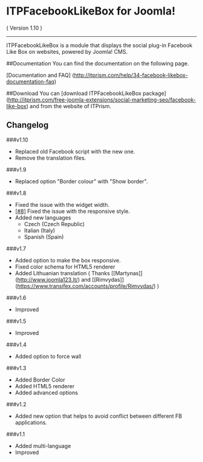 ITPFacebookLikeBox for Joomla! 
==========================
( Version 1.10 )
- - -

ITPFacebookLikeBox is a module that displays the social plug-in Facebook Like Box on websites, powered by Joomla! CMS.

##Documentation
You can find the documentation on the following page.

[Documentation and FAQ] (http://itprism.com/help/34-facebook-likebox-documentation-faq)

##Download
You can [download ITPFacebookLikeBox package] (http://itprism.com/free-joomla-extensions/social-marketing-seo/facebook-like-box) and from the website of ITPrism.

Changelog
---------

###v1.10
* Replaced old Facebook script with the new one.
* Remove the translation files.

###v1.9
* Replaced option "Border colour" with "Show border".

###v1.8
* Fixed the issue with the widget width.
* [[#8]](https://github.com/ITPrism/ITPFacebookLikeBox/issues/8 "New responsive option not compatible with ITPShare and other third-party facebook plugins") Fixed the issue with the responsive style.
* Added new languages
    - Czech (Czech Republic)
    - Italian (Italy)
    - Spanish (Spain) 

###v1.7
* Added option to make the box responsive.
* Fixed color schema for HTML5 renderer
* Added Lithuanian translation ( Thanks [[Martynas]] (http://www.joomla123.lt/) and [[Rimvydas]] (https://www.transifex.com/accounts/profile/Rimvydas/) )

###v1.6
* Improved

###v1.5
* Improved

###v1.4
* Added option to force wall

###v1.3
* Added Border Color
* Added HTML5 renderer
* Added advanced options

###v1.2
* Added new option that helps to avoid conflict between different FB applications.

###v1.1
* Added multi-language
* Improved